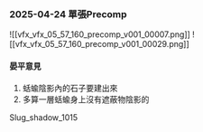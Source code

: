 ### 2025-04-24 單張Precomp
![[vfx_vfx_05_57_160_precomp_v001_00007.png]]
![[vfx_vfx_05_57_160_precomp_v001_00029.png]]

#### 晏平意見
1. 蛞蝓陰影內的石子要建出來
2. 多算一層蛞蝓身上沒有遮蔽物陰影的


Slug_shadow_1015
